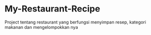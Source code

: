 # My-Restaurant-Recipe
Project tentang restaurant yang berfungsi menyimpan resep, kategori makanan dan mengelompokkan nya
